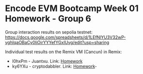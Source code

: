 # Encode EVM Bootcamp Week 01 Homework - Group 6

Group interaction results on sepolia testnet: https://docs.google.com/spreadsheets/d/1LEfNlYU3V32wP-vghIqaOBaCy0liOirYYYefYGxIUvg/edit?usp=sharing

Individual test results on the Remix VM (Cancun) in Remix:

- l0hxPm - Juantxu. Link: [Homework](juantxu-contract-interactions.md)
- ky6YXu - cryptodabbler. Link: [Homework](cryptodabbler-contract-interactions.md)- 
